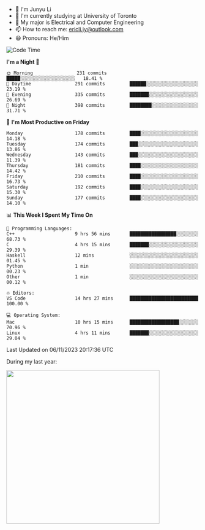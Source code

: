 ### 
- 👨 I'm Junyu Li
- 📖 I'm currently studying at University of Toronto
- 🌱 My major is Electrical and Computer Engineering
- 📫 How to reach me: ericli.jy@outlook.com
- 😄 Pronouns: He/Him

<!--
<p align="left">  
  <img height="180em" src="https://github-readme-stats-git-master-ericjyli.vercel.app/api?username=ericjyli&theme=tokyonight&show_icons=true&count_private=true&include_orgs=true" />
  <img height="180em" src="https://github-readme-stats-git-master-ericjyli.vercel.app/api/top-langs/?username=ericjyli&theme=tokyonight&count_private=true&include_orgs=true&include_orgs=true&layout=compact" />
</p>
-->

<!--START_SECTION:waka-->
![Code Time](http://img.shields.io/badge/Code%20Time-304%20hrs%202%20mins-blue)

**I'm a Night 🦉** 

```text
🌞 Morning                231 commits         █████░░░░░░░░░░░░░░░░░░░░   18.41 % 
🌆 Daytime                291 commits         ██████░░░░░░░░░░░░░░░░░░░   23.19 % 
🌃 Evening                335 commits         ███████░░░░░░░░░░░░░░░░░░   26.69 % 
🌙 Night                  398 commits         ████████░░░░░░░░░░░░░░░░░   31.71 % 
```
📅 **I'm Most Productive on Friday** 

```text
Monday                   178 commits         ████░░░░░░░░░░░░░░░░░░░░░   14.18 % 
Tuesday                  174 commits         ███░░░░░░░░░░░░░░░░░░░░░░   13.86 % 
Wednesday                143 commits         ███░░░░░░░░░░░░░░░░░░░░░░   11.39 % 
Thursday                 181 commits         ████░░░░░░░░░░░░░░░░░░░░░   14.42 % 
Friday                   210 commits         ████░░░░░░░░░░░░░░░░░░░░░   16.73 % 
Saturday                 192 commits         ████░░░░░░░░░░░░░░░░░░░░░   15.30 % 
Sunday                   177 commits         ████░░░░░░░░░░░░░░░░░░░░░   14.10 % 
```


📊 **This Week I Spent My Time On** 

```text
💬 Programming Languages: 
C++                      9 hrs 56 mins       █████████████████░░░░░░░░   68.73 % 
C                        4 hrs 15 mins       ███████░░░░░░░░░░░░░░░░░░   29.39 % 
Haskell                  12 mins             ░░░░░░░░░░░░░░░░░░░░░░░░░   01.45 % 
Python                   1 min               ░░░░░░░░░░░░░░░░░░░░░░░░░   00.23 % 
Other                    1 min               ░░░░░░░░░░░░░░░░░░░░░░░░░   00.12 % 

🔥 Editors: 
VS Code                  14 hrs 27 mins      █████████████████████████   100.00 % 

💻 Operating System: 
Mac                      10 hrs 15 mins      ██████████████████░░░░░░░   70.96 % 
Linux                    4 hrs 11 mins       ███████░░░░░░░░░░░░░░░░░░   29.04 % 
```


 Last Updated on 06/11/2023 20:17:36 UTC
<!--END_SECTION:waka-->

<p> During my last year: </p>
<img height="400em" src="https://github-readme-stats-git-master-ericjyli.vercel.app/api/wakatime?username=ericjyli&layout=compact&theme=tokyonight" />

<!--
Here are some ideas to get you started:

- 🔭 I’m currently working on ...
- 🌱 I’m currently learning ...
- 👯 I’m looking to collaborate on ...
- 🤔 I’m looking for help with ...
- 💬 Ask me about ...
- 📫 How to reach me: ...
- 😄 Pronouns: ...
- ⚡ Fun fact: ...
-->
